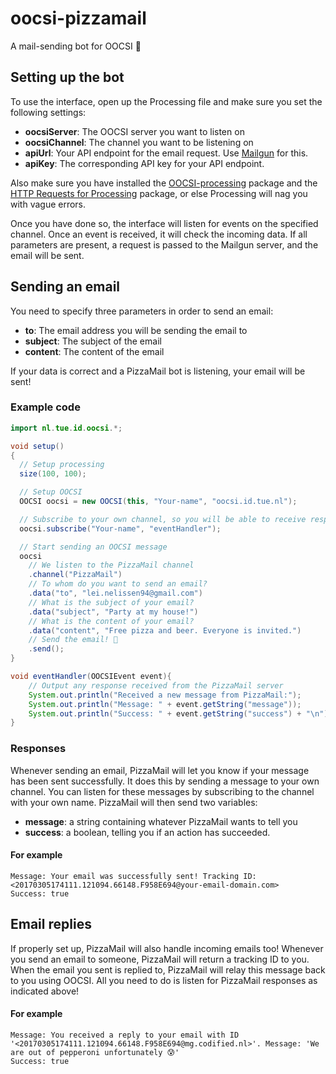 # oocsi-pizzamail
A mail-sending bot for OOCSI 🍕

## Setting up the bot
To use the interface, open up the Processing file and make sure you set the following settings:

* **oocsiServer**: The OOCSI server you want to listen on
* **oocsiChannel**: The channel you want to be listening on
* **apiUrl**: Your API endpoint for the email request. Use [Mailgun](https://mailgun.com) for this.
* **apiKey**: The corresponding API key for your API endpoint.

Also make sure you have installed the [OOCSI-processing](https://github.com/iddi/oocsi-processing) package and the [HTTP Requests for Processing](https://github.com/runemadsen/HTTP-Requests-for-Processing) package, or else Processing will nag you with vague errors.

Once you have done so, the interface will listen for events on the specified channel. Once an event is received, it will check the incoming data. If all parameters are present, a request is passed to the Mailgun server, and the email will be sent.

## Sending an email
You need to specify three parameters in order to send an email:
* **to**: The email address you will be sending the email to
* **subject**: The subject of the email
* **content**: The content of the email

If your data is correct and a PizzaMail bot is listening, your email will be sent!

### Example code
```java
import nl.tue.id.oocsi.*;

void setup()
{
  // Setup processing
  size(100, 100);

  // Setup OOCSI
  OOCSI oocsi = new OOCSI(this, "Your-name", "oocsi.id.tue.nl");

  // Subscribe to your own channel, so you will be able to receive responses by the PizzaMail server
  oocsi.subscribe("Your-name", "eventHandler");

  // Start sending an OOCSI message
  oocsi
    // We listen to the PizzaMail channel
    .channel("PizzaMail")
    // To whom do you want to send an email?
    .data("to", "lei.nelissen94@gmail.com")
    // What is the subject of your email?
    .data("subject", "Party at my house!")
    // What is the content of your email?
    .data("content", "Free pizza and beer. Everyone is invited.")
    // Send the email! 🍕
    .send();
}

void eventHandler(OOCSIEvent event){
    // Output any response received from the PizzaMail server
    System.out.println("Received a new message from PizzaMail:");
    System.out.println("Message: " + event.getString("message"));
    System.out.println("Success: " + event.getString("success") + "\n");
}
```

### Responses
Whenever sending an email, PizzaMail will let you know if your message has been sent successfully. It does this by sending a message to your own channel. You can listen for these messages by subscribing to the channel with your own name. PizzaMail will then send two variables:
* **message**: a string containing whatever PizzaMail wants to tell you
* **success**: a boolean, telling you if an action has succeeded.

#### For example
```
Message: Your email was successfully sent! Tracking ID: <20170305174111.121094.66148.F958E694@your-email-domain.com>
Success: true
```

## Email replies
If properly set up, PizzaMail will also handle incoming emails too! Whenever you send an email to someone, PizzaMail will return a tracking ID to you. When the email you sent is replied to, PizzaMail will relay this message back to you using OOCSI. All you need to do is listen for PizzaMail responses as indicated above!

#### For example
```
Message: You received a reply to your email with ID '<20170305174111.121094.66148.F958E694@mg.codified.nl>'. Message: 'We are out of pepperoni unfortunately 😰'
Success: true
```
